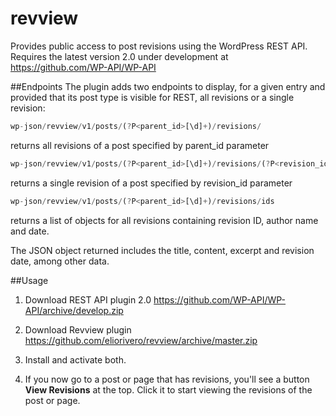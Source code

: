 # revview
Provides public access to post revisions using the WordPress REST API. Requires the latest version 2.0 under development at https://github.com/WP-API/WP-API

##Endpoints
The plugin adds two endpoints to display, for a given entry and provided that its post type is visible for REST, all revisions or a single revision:


```js
wp-json/revview/v1/posts/(?P<parent_id>[\d]+)/revisions/
```
returns all revisions of a post specified by parent_id parameter


```js
wp-json/revview/v1/posts/(?P<parent_id>[\d]+)/revisions/(?P<revision_id>[\d]+)
```
returns a single revision of a post specified by revision_id parameter


```js
wp-json/revview/v1/posts/(?P<parent_id>[\d]+)/revisions/ids
```
returns a list of objects for all revisions containing revision ID, author name and date.

The JSON object returned includes the title, content, excerpt and revision date, among other data.

##Usage
1. Download REST API plugin 2.0 https://github.com/WP-API/WP-API/archive/develop.zip

2. Download Revview plugin https://github.com/eliorivero/revview/archive/master.zip

3. Install and activate both.

4. If you now go to a post or page that has revisions, you'll see a button **View Revisions** at the top. Click it to start viewing the revisions of the post or page.

